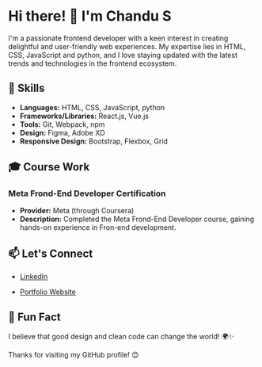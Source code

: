 # Hi there! 👋 I'm Chandu S

I'm a passionate frontend developer with a keen interest in creating delightful and user-friendly web experiences. My expertise lies in HTML, CSS, JavaScript and python, and I love staying updated with the latest trends and technologies in the frontend ecosystem.

## 🚀 Skills


- **Languages:** HTML, CSS, JavaScript, python
- **Frameworks/Libraries:** React.js, Vue.js
- **Tools:** Git, Webpack, npm
- **Design:** Figma, Adobe XD
- **Responsive Design:** Bootstrap, Flexbox, Grid

<!-- ## 🌱 Currently Learning -->

## 🎓 Course Work

### Meta Frond-End Developer Certification
- **Provider:** Meta (through Coursera)
- **Description:** Completed the Meta Frond-End Developer course, gaining hands-on experience in Fron-end development.

## 📫 Let's Connect

- [LinkedIn](https://www.linkedin.com/in/)
<!-- - [Twitter](https://twitter.com/yourusername) -->
- [Portfolio Website](https://www.yourwebsite.com)

## 🚧 Fun Fact

I believe that good design and clean code can change the world! 🌍✨

Thanks for visiting my GitHub profile! 😊
